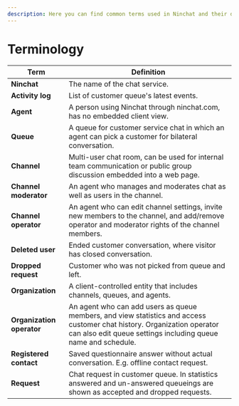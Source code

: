 ```yaml
---
description: Here you can find common terms used in Ninchat and their definitions.
---
```


# Terminology

| Term                      | Definition                                                                                                                                                                               |
| ------------------------- | ---------------------------------------------------------------------------------------------------------------------------------------------------------------------------------------- |
| **Ninchat**               | The name of the chat service.                                                                                                                                                            |
| **Activity log**          | List of customer queue's latest events.                                                                                                                                                  |
| **Agent**                 | A person using Ninchat through ninchat.com, has no embedded client view.                                                                                                                 |
| **Queue**                 | A queue for customer service chat in which an agent can pick a customer for bilateral conversation.                                                                                      |
| **Channel**               | Multi-user chat room, can be used for internal team communication or public group discussion embedded into a web page.                                                                   |
| **Channel moderator**     | An agent who manages and moderates chat as well as users in the channel.                                                                                                                 |
| **Channel operator**      | An agent who can edit channel settings, invite new members to the channel, and add/remove operator and moderator rights of the channel members.                                          |
| **Deleted user**          | Ended customer conversation, where visitor has closed conversation.                                                                                                                      |
| **Dropped request**       | Customer who was not picked from queue and left.                                                                                                                                         |
| **Organization**          | A client-controlled entity that includes channels, queues, and agents.                                                                                                                   |
| **Organization operator** | An agent who can add users as queue members, and view statistics and access customer chat history. Organization operator can also edit queue settings including queue name and schedule. |
| **Registered contact**    | Saved questionnaire answer without actual conversation. E.g. offline contact request.                                                                                                    |
| **Request**               | Chat request in customer queue. In statistics answered and un-answered queueings are shown as accepted and dropped requests.                                                             |
